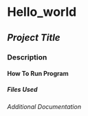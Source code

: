 # **Hello_world**
## *Project Title*
### Description
####  How To Run Program 
##### Files Used
###### Additional Documentation 
